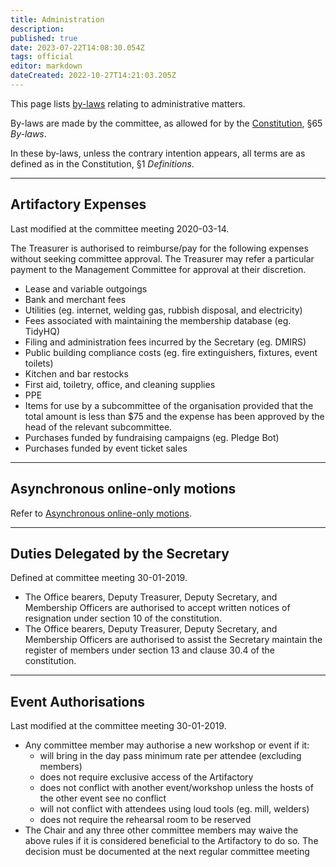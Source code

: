 ```yaml
---
title: Administration
description: 
published: true
date: 2023-07-22T14:08:30.054Z
tags: official
editor: markdown
dateCreated: 2022-10-27T14:21:03.205Z
---
```


This page lists [by-laws](/docs/policies/bylaws) relating to administrative matters.

By-laws are made by the committee, as allowed for by the [Constitution](/constitution), §65 *By-laws*.

In these by-laws, unless the contrary intention appears, all terms are as defined as in the Constitution, §1 *Definitions*.

------------------------------------------------------------------------

## Artifactory Expenses

Last modified at the committee meeting 2020-03-14.

The Treasurer is authorised to reimburse/pay for the following expenses without seeking committee approval. The Treasurer may refer a particular payment to the Management Committee for approval at their discretion.

* Lease and variable outgoings
* Bank and merchant fees
* Utilities (eg. internet, welding gas, rubbish disposal, and electricity)
* Fees associated with maintaining the membership database (eg. TidyHQ)
* Filing and administration fees incurred by the Secretary (eg. DMIRS)
* Public building compliance costs (eg. fire extinguishers, fixtures, event toilets)
* Kitchen and bar restocks
* First aid, toiletry, office, and cleaning supplies
* PPE
* Items for use by a subcommittee of the organisation provided that the total amount is less than $75 and the expense has been approved by the head of the relevant subcommittee.
* Purchases funded by fundraising campaigns (eg. Pledge Bot)
* Purchases funded by event ticket sales

------------------------------------------------------------------------

## Asynchronous online-only motions

Refer to [Asynchronous online-only motions](/docs/policies/online-motions).

------------------------------------------------------------------------

## Duties Delegated by the Secretary

Defined at committee meeting 30-01-2019.

* The Office bearers, Deputy Treasurer, Deputy Secretary, and Membership Officers are authorised to accept written notices of resignation under section 10 of the constitution.
* The Office bearers, Deputy Treasurer, Deputy Secretary, and Membership Officers are authorised to assist the Secretary maintain the register of members under section 13 and clause 30.4 of the constitution.

------------------------------------------------------------------------

## Event Authorisations

Last modified at the committee meeting 30-01-2019.

* Any committee member may authorise a new workshop or event if it:
  * will bring in the day pass minimum rate per attendee (excluding members)
  * does not require exclusive access of the Artifactory
  * does not conflict with another event/workshop unless the hosts of the other event see no conflict
  * will not conflict with attendees using loud tools (eg. mill, welders)
  * does not require the rehearsal room to be reserved
* The Chair and any three other committee members may waive the above rules if it is considered beneficial to the Artifactory to do so. The decision must be documented at the next regular committee meeting

